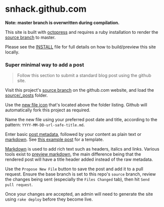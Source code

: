snhack.github.com
=================

__Note:  master branch is overwritten during compilation.__

This site is built with [octopress] and requires a ruby installation to render
the [source branch] to master.

[octopress]: http://octopress.org/docs
[octopress documentation]: http://octopress.org/docs/setup/
[source branch]: https://github.com/snhack/snhack.github.com/tree/source
[fork this repo]: https://github.com/snhack/snhack.github.com/fork_select
[pull request]: https://github.com/snhack/snhack.github.com/pulls

Please see the [INSTALL](INSTALL.md) file for full details on how to build/preview this site locally.


### Super minimal way to add a post

> Follow this section to submit a standard blog post using the github site.

Visit this project's [source branch] on the github.com website, and load
the [source/_posts] folder.

[source/_posts]: https://github.com/snhack/snhack.github.com/tree/source/source/_posts

Use the [new file icon] that's located above the folder listing.
Github will automatically fork this project as required.

Name the new file using your preferred post date and title,
according to the pattern: `YYYY-MM-DD-url-safe-title.md`.

[new file icon]: https://github.com/blog/1327-creating-files-on-github
[naming it]: https://github.com/blog/1436-moving-and-renaming-files-on-github

Enter basic [post metadata], followed by your content as plain text or [markdown].
See [this example post] for a template.

[Markdown] is used to add rich text such as headers, italics and links.
Various tools exist to [preview markdown], the main difference being that the rendered
post will have a title header added instead of the raw metadata.

[this example post]: https://raw.github.com/snhack/snhack.github.com/source/source/_posts/_examples/2012-11-06-example-post.md
[preview]: https://github.com/snhack/snhack.github.com/blob/source/source/_posts/_examples/2012-11-06-example-post.md

Use the `Propose New File` button to save the post and add it to a pull request.
Ensure the base branch is set to this repo's `source` branch, review the changes
being sent (especially the `Files Changed` tab), then hit `Send pull request`.

[post metadata]: http://octopress.org/docs/blogging
[markdown]: http://daringfireball.net/projects/markdown/basics
[preview markdown]: http://daringfireball.net/projects/markdown/dingus

Once your changes are accepted, an admin will need to generate the site
using `rake deploy` before they become live.
